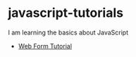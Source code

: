 # javascript-tutorials
I am learning the basics about JavaScript 
* [Web Form Tutorial](https://youtu.be/hdI2bqOjy3c) 
